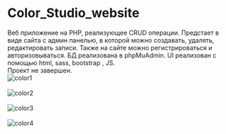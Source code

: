 # Color_Studio_website
Веб приложение на PHP, реализующее CRUD операции. Предстает в виде сайта с админ панелью, в которой можно создавать, удалять, редактировать записи. Также на сайте можно регистрироваться и авторизовываться. БД реализована в phpMuAdmin. UI реализован с помощью html, sass, bootstrap , JS.
<br>
Проект не завершен.
<br>
![color1](https://user-images.githubusercontent.com/78618492/163458464-a9b865e6-4d25-4c8b-b10b-2dc58caf7659.jpg)
<br>
<br>
![color2](https://user-images.githubusercontent.com/78618492/163458510-0e39a723-58d3-492a-b1c1-914c48bc3eb0.jpg)
<br>
<br>
![color3](https://user-images.githubusercontent.com/78618492/163458535-3ec32bc1-a77b-4ce6-a963-38e54de57513.jpg)
<br>
<br>
![color4](https://user-images.githubusercontent.com/78618492/163458554-c58e72b1-3ba1-447c-b6d9-5f2353531483.jpg)
<br>
